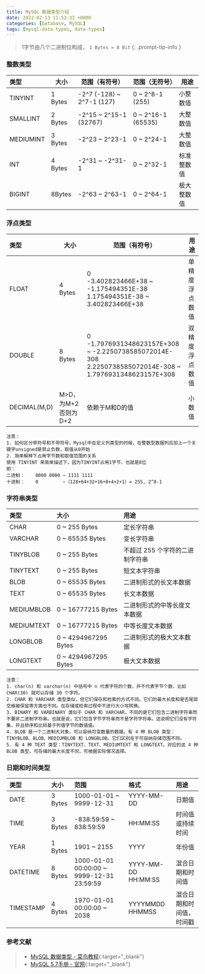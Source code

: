 ```yaml
---
title: MySQL 数据类型介绍
date: 2022-02-13 11:53:33 +0800
categories: [Database, MySQL]
tags: [mysql-data-types, data-types]
---
```


> 1字节由八个二进制位构成， `1 Bytes = 8 Bit`
> {: .prompt-tip-info }

### 整数类型

| 类型      | 大小    | 范围（有符号）                                          | 范围（无符号）                  | 用途       |
| :-------- | ------- | ------------------------------------------------------- | ------------------------------- | ---------- |
| TINYINT   | 1 Bytes | -2^7 (-128)  ~ 2^7-1 (127)   | 0 ~ 2^8-1 (255) | 小整数值   |
| SMALLINT  | 2 Bytes | -2^15 ~ 2^15-1 (32767)                | 0 ~ 2^16-1 (65535) | 大整数值   |
| MEDIUMINT | 3 Bytes | -2^23 ~ 2^23-1                   | 0 ~ 2^24-1       | 大整数值   |
| INT       | 4 Bytes | -2^31 ~ -2^31-1         | 0 ~ 2^32-1     | 标准整数值 |
| BIGINT    | 8Bytes  | -2^63 ~ 2^63-1 | 0 ~ 2^64-1 | 极大整数值 |


### 浮点类型

| 类型         | 大小                | 范围（有符号）                                               | 用途           |
| :----------- | ------------------- | ------------------------------------------------------------ | -------------- |
| FLOAT        | 4 Bytes             | 0<br>-3.402823466E+38 ~ -1.175494351E-38<br>1.175494351E-38 ~ 3.402823466E+38 | 单精度浮点数值 |
| DOUBLE       | 8 Bytes             | 0<br>-1.7976931348623157E+308 ~ -2.2250738585072014E-308<br>2.2250738585072014E-308 ~ 1.7976931348623157E+308 | 双精度浮点数值 |
| DECIMAL(M,D) | M>D，为M+2否则为D+2 | 依赖于M和D的值                                               | 小数值         |

```
注意：
1. 如何区分带符号和不带符号，Mysql中在定义列类型的时候，在整数型数据列后加上一个关键字unsigned是禁止负数，取值从0开始
2. 简单解释下占用字节数和取值范围的关系
使用 TINYINT 来简单描述下，因为TINYINT占用1字节，也就是8位
即：
二进制：    0000 0000 ~ 1111 1111
十进制：    0         ~（128+64+32+16+8+4+2+1）= 255, 2^8-1
```

### 字符串类型

| 类型       | 大小                 | 用途                            |
| :--------- | :------------------- | :------------------------------ |
| CHAR       | 0 ~ 255 Bytes        | 定长字符串                      |
| VARCHAR    | 0 ~ 65535 Bytes      | 变长字符串                      |
| TINYBLOB   | 0 ~ 255 Bytes        | 不超过 255 个字符的二进制字符串 |
| TINYTEXT   | 0 ~ 255 Bytes        | 短文本字符串                    |
| BLOB       | 0 ~ 65535 Bytes      | 二进制形式的长文本数据          |
| TEXT       | 0 ~ 65535 Bytes      | 长文本数据                      |
| MEDIUMBLOB | 0 ~ 16777215 Bytes   | 二进制形式的中等长度文本数据    |
| MEDIUMTEXT | 0 ~ 16777215 Bytes   | 中等长度文本数据                |
| LONGBLOB   | 0 ~ 4294967295 Bytes | 二进制形式的极大文本数据        |
| LONGTEXT   | 0 ~ 4294967295 Bytes | 极大文本数据                    |

```
注意：
1. char(n) 和 varchar(n) 中括号中 n 代表字符的个数，并不代表字节个数，比如 CHAR(30) 就可以存储 30 个字符。
2. CHAR 和 VARCHAR 类型类似，但它们保存和检索的方式不同。它们的最大长度和是否尾部空格被保留等方面也不同。在存储或检索过程中不进行大小写转换。
3. BINARY 和 VARBINARY 类似于 CHAR 和 VARCHAR，不同的是它们包含二进制字符串而不要非二进制字符串。也就是说，它们包含字节字符串而不是字符字符串。这说明它们没有字符集，并且排序和比较基于列值字节的数值值。
4. BLOB 是一个二进制大对象，可以容纳可变数量的数据。有 4 种 BLOB 类型：TINYBLOB、BLOB、MEDIUMBLOB 和 LONGBLOB。它们区别在于可容纳存储范围不同。
5. 有 4 种 TEXT 类型：TINYTEXT、TEXT、MEDIUMTEXT 和 LONGTEXT。对应的这 4 种 BLOB 类型，可存储的最大长度不同，可根据实际情况选择。
```

### 日期和时间类型

| 类型      | 大小    | 范围                                      | 格式                | 用途                     |
| :-------- | :------ | :---------------------------------------- | :------------------ | :----------------------- |
| DATE      | 3 Bytes | 1000-01-01 ~ 9999-12-31                   | YYYY-MM-DD          | 日期值                   |
| TIME      | 3 Bytes | -838:59:59 ~ 838:59:59                    | HH:MM:SS            | 时间值或持续时间         |
| YEAR      | 1 Bytes | 1901 ~ 2155                               | YYYY                | 年份值                   |
| DATETIME  | 8 Bytes | 1000-01-01 00:00:00 ~ 9999-12-31 23:59:59 | YYYY-MM-DD HH:MM:SS | 混合日期和时间值         |
| TIMESTAMP | 4 Bytes | 1970-01-01 00:00:00 ~ 2038                | YYYYMMDD HHMMSS     | 混合日期和时间值，时间戳 |

### 参考文献

> - [MySQL 数据类型 - 菜鸟教程](https://www.runoob.com/mysql/mysql-data-types.html){:target="_blank"}
> - [MySQL 5.7手册 - 官网](https://dev.mysql.com/doc/refman/5.7/en/data-types.html){:target="_blank"}

